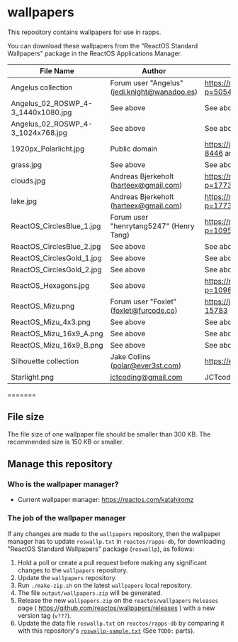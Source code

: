 # wallpapers

This repository contains wallpapers for use in rapps.

You can download these wallpapers from the "ReactOS Standard Wallpapers" package in the ReactOS Applications Manager.

| File Name                          | Author                                        | Origin                                                     |
|------------------------------------|-----------------------------------------------|------------------------------------------------------------|
| Angelus collection                 | Forum user "Angelus" (jedi.knight@wanadoo.es) | https://reactos.org/forum/viewtopic.php?p=50543#p50543     |
| Angelus_02_ROSWP_4-3_1440x1080.jpg | See above                                     | See above                                                  |
| Angelus_02_ROSWP_4-3_1024x768.jpg  | See above                                     | See above                                                  |
| 1920px_Polarlicht.jpg              | Public domain                                 | https://jira.reactos.org/browse/CORE-8446 and links inside |
| grass.jpg                          | See above                                     | See above                                                  |
| clouds.jpg                         | Andreas Bjerkeholt (harteex@gmail.com)        | https://reactos.org/forum/viewtopic.php?p=17732#p17732     |
| lake.jpg                           | Andreas Bjerkeholt (harteex@gmail.com)        | https://reactos.org/forum/viewtopic.php?p=17732#p17732     |
| ReactOS_CirclesBlue_1.jpg          | Forum user "henrytang5247" (Henry Tang)       | https://reactos.org/forum/viewtopic.php?p=109529#p109529   |
| ReactOS_CirclesBlue_2.jpg          | See above                                     | See above                                                  |
| ReactOS_CirclesGold_1.jpg          | See above                                     | See above                                                  |
| ReactOS_CirclesGold_2.jpg          | See above                                     | See above                                                  |
| ReactOS_Hexagons.jpg               | See above                                     | https://reactos.org/forum/viewtopic.php?p=109866#p109866   |
| ReactOS_Mizu.png                   | Forum user "Foxlet" (foxlet@furcode.co)       | https://jira.reactos.org/browse/CORE-15783                 |
| ReactOS_Mizu_4x3.png               | See above                                     | See above                                                  |
| ReactOS_Mizu_16x9_A.png            | See above                                     | See above                                                  |
| ReactOS_Mizu_16x9_B.png            | See above                                     | See above                                                  |
| Silhouette collection              | Jake Collins (polar@ever3st.com)              | https://ever3st.com/Graphics/Loot/                         | 
| Starlight.png                      | jctcoding@gmail.com                           | JCTcoding                                                  |

=======

## File size

The file size of one wallpaper file should be smaller than 300 KB. The recommended size is 150 KB or smaller.

## Manage this repository

### Who is the wallpaper manager?

- Current wallpaper manager: https://reactos.com/katahiromz

### The job of the wallpaper manager

If any changes are made to the `wallpapers` repository, then the wallpaper manager has to update `roswallp.txt` in `reactos/rapps-db`, for downloading "ReactOS Standard Wallpapers" package (`roswallp`), as follows:

1. Hold a poll or create a pull request before making any significant changes to the `wallpapers` repository.
2. Update the `wallpapers` repository.
3. Run `./make-zip.sh` on the latest `wallpapers` local repository.
4. The file `output/wallpapers.zip` will be generated.
5. Release the new `wallpapers.zip` on the `reactos/wallpapers` `Releases` page ( https://github.com/reactos/wallpapers/releases ) with a new version tag (`v???`).
6. Update the data file `roswallp.txt` on `reactos/rapps-db` by comparing it with this repository's [`roswallp-sample.txt`](roswallp-sample.txt) (See `TODO:` parts).
